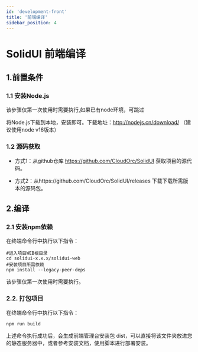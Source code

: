 ```yaml
---
id: 'development-front'
title: '前端编译'
sidebar_position: 4
---
```


# SolidUI 前端编译

## 1.前置条件

### 1.1 安装Node.js

该步骤仅第一次使用时需要执行,如果已有node环境，可跳过

将Node.js下载到本地，安装即可。下载地址：http://nodejs.cn/download/ （建议使用node v16版本）

### 1.2 源码获取

* 方式1：从github仓库 https://github.com/CloudOrc/SolidUI 获取项目的源代码。

* 方式2：从https://github.com/CloudOrc/SolidUI/releases 下载下载所需版本的源码包。


## 2.编译

### 2.1 安装npm依赖

在终端命令行中执行以下指令：

```shell script
#进入项目WEB根目录
cd solidui-x.x.x/solidui-web
#安装项目所需依赖
npm install --legacy-peer-deps 
```
该步骤仅第一次使用时需要执行。

### 2.2. 打包项目

在终端命令行中执行以下指令：

```shell script
npm run build
```

上述命令执行成功后，会生成前端管理台安装包 dist，可以直接将该文件夹放进您的静态服务器中，或者参考安装文档，使用脚本进行部署安装。